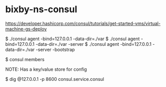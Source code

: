 # bixby-ns-consul

https://developer.hashicorp.com/consul/tutorials/get-started-vms/virtual-machine-gs-deploy

$ ./consul agent -bind=127.0.0.1 -data-dir=./var
$ ./consul agent -bind=127.0.0.1 -data-dir=./var -server
$ ./consul agent -bind=127.0.0.1 -data-dir=./var -server -bootstrap

$ consul members

NOTE: Has a key/value store for config

$ dig @127.0.0.1 -p 8600 consul.service.consul